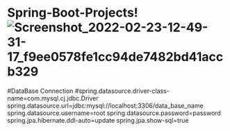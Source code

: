 # Spring-Boot-Projects!![Screenshot_2022-02-23-12-49-31-17_f9ee0578fe1cc94de7482bd41accb329](https://user-images.githubusercontent.com/80576654/155277036-e4cd921f-ca34-4d08-bbec-d150dc99ea66.jpg)


#DataBase Connection
#spring.datasource.driver-class-name=com.mysql.cj.jdbc.Driver
spring.datasource.url=jdbc:mysql://localhost:3306/data_base_name
spring.datasource.username=root
spring.datasource.password=password
spring.jpa.hibernate.ddl-auto=update
spring.jpa.show-sql=true
